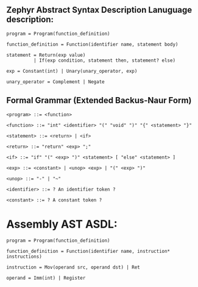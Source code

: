 ## Zephyr Abstract Syntax Description Lanuguage description:
```
program = Program(function_definition)

function_definition = Function(identifier name, statement body)

statement = Return(exp value)
          | If(exp condition, statement then, statement? else)

exp = Constant(int) | Unary(unary_operator, exp)

unary_operator = Complement | Negate
```

## Formal Grammar (Extended Backus-Naur Form)
```
<program> ::= <function>

<function> ::= "int" <identifier> "(" "void" ")" "{" <statement> "}"

<statement> ::= <return> | <if>

<return> ::= "return" <exp> ";"

<if> ::= "if" "(" <exp> ")" <statement> [ "else" <statement> ]

<exp> ::= <constant> | <unop> <exp> | "(" <exp> ")"

<unop> ::= "-" | "~"

<identifier> ::= ? An identifier token ?

<constant> ::= ? A constant token ?
```

# Assembly AST ASDL:
```
program = Program(function_definition)

function_definition = Function(identifier name, instruction* instructions)

instruction = Mov(operand src, operand dst) | Ret

operand = Imm(int) | Register
```